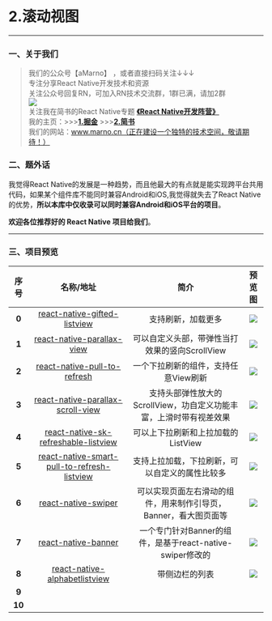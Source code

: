 # 2.滚动视图
*****
### 一、关于我们
>我们的公众号【aMarno】 ，或者直接扫码关注↓↓↓
</br>专注分享React Native开发技术和资源
</br>关注公众号回复RN，可加入RN技术交流群，1群已满，请加2群
</br>![](http://www.marno.cn)
</br>关注我在简书的React Native专题 **[《React Native开发阵营》](http://www.jianshu.com/c/b4ce1d706d1f)**
</br>我的主页：>>>**[1.掘金](https://gold.xitu.io/user/56c1c513c24aa800534e85f3)** >>>**[2.简书](http://www.jianshu.com/u/174a09ba6c25)**
</br>我们的网站：www.marno.cn（正在建设一个独特的技术空间，敬请期待！）

### 二、题外话
我觉得React Native的发展是一种趋势，而且他最大的有点就是能实现跨平台共用代码，如果某个组件库不能同时兼容Android和iOS,我觉得就失去了React Native的优势，**所以本库中仅收录可以同时兼容Android和iOS平台的项目**。

**欢迎各位推荐好的 React Native 项目给我们**。
*******
### 三、项目预览
|序号|名称/地址|简介|预览图|
|:---:|:---:|:---:|:---:|
|**0**|[react-native-gifted-listview](https://github.com/FaridSafi/react-native-gifted-listview)|支持刷新，加载更多|![](https://raw.githubusercontent.com/FaridSafi/react-native-gifted-listview/master/Captures/ios_refresh_page_demo.gif)|
|**1**|[react-native-parallax-view](https://github.com/lelandrichardson/react-native-parallax-view)|可以自定义头部，带弹性当打效果的竖向ScrollView|![](https://camo.githubusercontent.com/07df318dc85ff925e4043b9fd240315518733aa0/687474703a2f2f692e67697068792e636f6d2f785469546e65654362316e7061476f72686d2e676966)|
|**2**|[react-native-pull-to-refresh](https://github.com/moschan/react-native-pull-to-refresh)|一个下拉刷新的组件，支持任意View刷新|![](https://github.com/moschan/react-native-pull-to-refresh/blob/master/doc/android_demo.gif)|
|**3**|[react-native-parallax-scroll-view](https://github.com/jaysoo/react-native-parallax-scroll-view)|支持头部弹性放大的ScrollView，功自定义功能丰富，上滑时带有视差效果|![](https://github.com/jaysoo/react-native-parallax-scroll-view/blob/master/demo.ios.0.17.2.gif)|
|**4**|[react-native-sk-refreshable-listview](https://github.com/shigebeyond/react-native-sk-refreshable-listview)|可以上下拉刷新和上拉加载的ListView|![](https://raw.githubusercontent.com/shigebeyond/react-native-sk-refreshable-listview/master/demo.gif)|
|**5**|[react-native-smart-pull-to-refresh-listview](https://github.com/react-native-component/react-native-smart-pull-to-refresh-listview)|支持上拉加载，下拉刷新，可以自定义的属性比较多|![](https://camo.githubusercontent.com/11193cb8603802a30d092c850952978069692206/687474703a2f2f63797172657369672e6769746875622e696f2f696d672f72656163742d6e61746976652d736d6172742d70756c6c2d746f2d726566726573682d707265766965772d616e64726f69642d76312e362e302e676966)|
|**6**|[react-native-swiper](https://github.com/leecade/react-native-swiper#installation)|可以实现页面左右滑动的组件，用来制作引导页，Banner，看大图页面等|![](https://camo.githubusercontent.com/368cb4dc470ff9c20f6730fe08fc7cb9a462f836/687474703a2f2f692e696d6775722e636f6d2f68503366336f4f2e6769662532303d33303078)|
|**7**|[react-native-banner](https://github.com/sincethere/react-native-banner)|一个专门针对Banner的组件，是基于react-native-swiper修改的|![](https://github.com/sincethere/react-native-banner/blob/master/images/banner_demo_ios.gif)|
|**8**|[react-native-alphabetlistview](https://github.com/sunnylqm/react-native-alphabetlistview)|带侧边栏的列表|![](https://camo.githubusercontent.com/45751e8014f72e853bb5ee78831be294069c6090/687474703a2f2f6c756d2e70652f73656374696f6e6c697374766965772e676966)|
|**9**|[]()||![]()|
|**10**|[]()||![]()|
